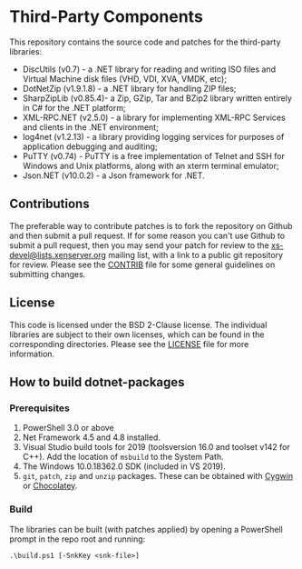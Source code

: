 # Third-Party Components

This repository contains the source code and patches for the third-party
libraries:

* DiscUtils (v0.7) - a .NET library for reading and writing ISO files
  and Virtual Machine disk files (VHD, VDI, XVA, VMDK, etc);
* DotNetZip (v1.9.1.8) - a .NET library for handling ZIP files;
* SharpZipLib (v0.85.4)- a Zip, GZip, Tar and BZip2 library written
  entirely in C# for the .NET platform;
* XML-RPC.NET (v2.5.0) - a library for implementing XML-RPC Services
  and clients in the .NET environment;
* log4net (v1.2.13) - a library providing logging services for purposes
  of application debugging and auditing;
* PuTTY (v0.74) - PuTTY is a free implementation of Telnet and SSH for
  Windows and Unix platforms, along with an xterm terminal emulator;
* Json.NET (v10.0.2) - a Json framework for .NET.

## Contributions

The preferable way to contribute patches is to fork the repository on Github and
then submit a pull request. If for some reason you can't use Github to submit a
pull request, then you may send your patch for review to the
xs-devel@lists.xenserver.org mailing list, with a link to a public git repository
for review. Please see the [CONTRIB](CONTRIB) file for some general guidelines on submitting
changes.

## License

This code is licensed under the BSD 2-Clause license. The individual libraries
are subject to their own licenses, which can be found in the corresponding
directories. Please see the [LICENSE](LICENSE) file for more information.

## How to build dotnet-packages

### Prerequisites

1. PowerShell 3.0 or above
2. Net Framework 4.5 and 4.8 installed.
3. Visual Studio build tools for 2019 (toolsversion 16.0 and toolset v142 for C++).
  Add the location of `msbuild` to the System Path.
4. The Windows 10.0.18362.0 SDK (included in VS 2019).
5. `git`, `patch`, `zip` and `unzip` packages. These can be obtained with
  [Cygwin](https://www.cygwin.com/) or [Chocolatey](https://chocolatey.org).

### Build

The libraries can be built (with patches applied) by opening a PowerShell prompt
in the repo root and running:

```shell
.\build.ps1 [-SnkKey <snk-file>]
```
